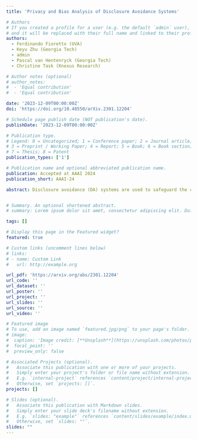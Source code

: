 ```yaml
---
title: 'Privacy and Bias Analysis of Disclosure Avoidance Systems'

# Authors
# If you created a profile for a user (e.g. the default `admin` user), write the username (folder name) here
# and it will be replaced with their full name and linked to their profile.
authors:
  - Ferdinando Fioretto (UVA)
  - Keyu Zhu (Georgia Tech)
  - admin
  - Pascal van Hentenryck (Georgia Tech)
  - Christine Task (Knexus Research)

# Author notes (optional)
# author_notes:
#  - 'Equal contribution'
#  - 'Equal contribution'

date: '2023-12-09T00:00:00Z'
doi: 'https://doi.org/10.48550/arXiv.2301.12204'

# Schedule page publish date (NOT publication's date).
publishDate: '2023-12-09T00:00:00Z'

# Publication type.
# Legend: 0 = Uncategorized; 1 = Conference paper; 2 = Journal article;
# 3 = Preprint / Working Paper; 4 = Report; 5 = Book; 6 = Book section;
# 7 = Thesis; 8 = Patent
publication_types: ['1']

# Publication name and optional abbreviated publication name.
publication: Accepted at AAAI 2024
publication_short: AAAI-24

abstract: Disclosure avoidance (DA) systems are used to safeguard the confidentiality of data while allowing it to be analyzed and disseminated for analytic purposes. These methods, e.g., cell suppression, swapping, and k-anonymity, are commonly applied and may have significant societal and economic implications. However, a formal analysis of their privacy and bias guarantees has been lacking. This paper presents a framework that addresses this gap; it proposes differentially private versions of these mechanisms and derives their privacy bounds. In addition, the paper compares their performance with traditional differential privacy mechanisms in terms of accuracy and fairness on US Census data release and classification tasks. The results show that, contrary to popular beliefs, traditional differential privacy techniques may be superior in terms of accuracy and fairness to differential private counterparts of widely used DA mechanisms.


# Summary. An optional shortened abstract.
# summary: Lorem ipsum dolor sit amet, consectetur adipiscing elit. Duis posuere tellus ac convallis placerat. Proin tincidunt magna sed ex sollicitudin condimentum.

tags: []

# Display this page in the Featured widget?
featured: true

# Custom links (uncomment lines below)
# links:
# - name: Custom Link
#   url: http://example.org

url_pdf: 'https://arxiv.org/abs/2301.12204'
url_code: ''
url_dataset: ''
url_poster: ''
url_project: ''
url_slides: ''
url_source: ''
url_video: ''

# Featured image
# To use, add an image named `featured.jpg/png` to your page's folder.
# image:
#  caption: 'Image credit: [**Unsplash**](https://unsplash.com/photos/pLCdAaMFLTE)'
#  focal_point: ''
#  preview_only: false

# Associated Projects (optional).
#   Associate this publication with one or more of your projects.
#   Simply enter your project's folder or file name without extension.
#   E.g. `internal-project` references `content/project/internal-project/index.md`.
#   Otherwise, set `projects: []`.
projects: []

# Slides (optional).
#   Associate this publication with Markdown slides.
#   Simply enter your slide deck's filename without extension.
#   E.g. `slides: "example"` references `content/slides/example/index.md`.
#   Otherwise, set `slides: ""`.
slides: ""
---
```

